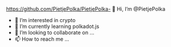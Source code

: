https://github.com/PietjePolka/PietjePolka- 👋 Hi, I’m @PietjePolka
- 👀 I’m interested in crypto
- 🌱 I’m currently learning polkadot.js
- 💞️ I’m looking to collaborate on ...
- 📫 How to reach me ... 

<!---
PietjePolka/PietjePolka is a ✨ special ✨ repository because its `README.md` (this file) appears on your GitHub profile.
You can click the Preview link to take a look at your changes.
--->
